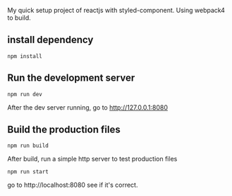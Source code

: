 My quick setup project of reactjs with styled-component. Using webpack4 to build.

## install dependency

    npm install

## Run the development server

    npm run dev

After the dev server running, go to http://127.0.0.1:8080


## Build the production files

    npm run build

After build, run a simple http server to test production files

    npm run start

go to http://localhost:8080 see if it's correct.